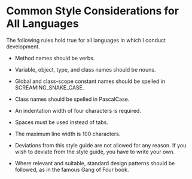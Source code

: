 # Common Style Considerations for All Languages

The following rules hold true for all languages in which I conduct development.

* Method names should be verbs.

* Variable, object, type, and class names should be nouns.

* Global and class-scope constant names should be spelled in SCREAMING_SNAKE_CASE.

* Class names should be spelled in PascalCase.

* An indentation width of four characters is required.

* Spaces must be used instead of tabs.

* The maximum line width is 100 characters.

* Deviations from this style guide are not allowed for any reason.  If you wish to deviate from the style guide, you have to write your own.

* Where relevant and suitable, standard design patterns should be followed, as in the famous Gang of Four book.
